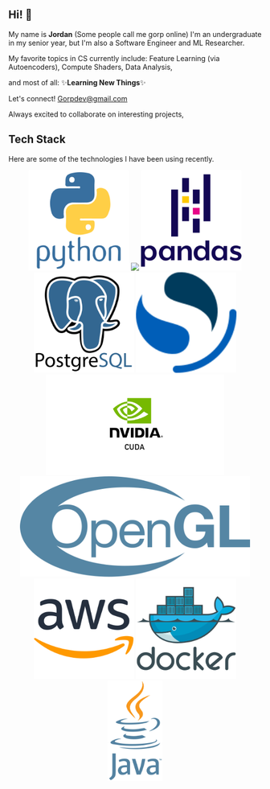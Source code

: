 ## Hi! 👋
My name is **Jordan** (Some people call me gorp online) I'm an undergraduate in my senior year, but I'm also a Software Engineer and ML Researcher.

My favorite topics in CS currently include:
Feature Learning (via Autoencoders),
Compute Shaders,
Data Analysis,

and most of all: ✨**Learning New Things**✨

Let's connect! Gorpdev@gmail.com

Always excited to collaborate on interesting projects,
## Tech Stack
Here are some of the technologies I have been using recently.

<div align="center" dir="auto">
<img src="/python.svg" height="200">
<img src="/pytorch,svg"  height="200">
<img src="/pandas.svg" height="200">
<img src="/postgresql.svg" height="200">
<img src="/opensearch.svg" height="200">
<img src="/cuda.png" height="200">
<img src="/opengl.svg" height="200">
<img src="/aws.svg" height="200">
<img src="/docker.svg" height="200">
<img src="/Java_programming_language_logo.svg.png" height="200">
</div>

<!--
**Gorp5/Gorp5** is a ✨ _special_ ✨ repository because its `README.md` (this file) appears on your GitHub profile.

Here are some ideas to get you started:

- 🔭 I’m currently working on ...
- 🌱 I’m currently learning ...
- 👯 I’m looking to collaborate on ...
- 🤔 I’m looking for help with ...
- 💬 Ask me about ...
- 📫 How to reach me: ...
- 😄 Pronouns: ...
- ⚡ Fun fact: ...
-->
